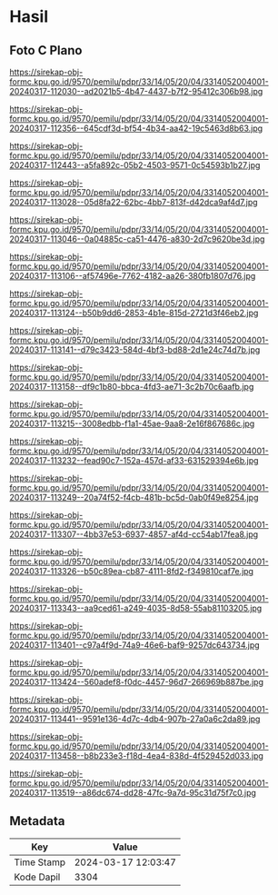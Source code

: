 # Hasil

## Foto C Plano

https://sirekap-obj-formc.kpu.go.id/9570/pemilu/pdpr/33/14/05/20/04/3314052004001-20240317-112030--ad2021b5-4b47-4437-b7f2-95412c306b98.jpg

https://sirekap-obj-formc.kpu.go.id/9570/pemilu/pdpr/33/14/05/20/04/3314052004001-20240317-112356--645cdf3d-bf54-4b34-aa42-19c5463d8b63.jpg

https://sirekap-obj-formc.kpu.go.id/9570/pemilu/pdpr/33/14/05/20/04/3314052004001-20240317-112443--a5fa892c-05b2-4503-9571-0c54593b1b27.jpg

https://sirekap-obj-formc.kpu.go.id/9570/pemilu/pdpr/33/14/05/20/04/3314052004001-20240317-113028--05d8fa22-62bc-4bb7-813f-d42dca9af4d7.jpg

https://sirekap-obj-formc.kpu.go.id/9570/pemilu/pdpr/33/14/05/20/04/3314052004001-20240317-113046--0a04885c-ca51-4476-a830-2d7c9620be3d.jpg

https://sirekap-obj-formc.kpu.go.id/9570/pemilu/pdpr/33/14/05/20/04/3314052004001-20240317-113106--af57496e-7762-4182-aa26-380fb1807d76.jpg

https://sirekap-obj-formc.kpu.go.id/9570/pemilu/pdpr/33/14/05/20/04/3314052004001-20240317-113124--b50b9dd6-2853-4b1e-815d-2721d3f46eb2.jpg

https://sirekap-obj-formc.kpu.go.id/9570/pemilu/pdpr/33/14/05/20/04/3314052004001-20240317-113141--d79c3423-584d-4bf3-bd88-2d1e24c74d7b.jpg

https://sirekap-obj-formc.kpu.go.id/9570/pemilu/pdpr/33/14/05/20/04/3314052004001-20240317-113158--df9c1b80-bbca-4fd3-ae71-3c2b70c6aafb.jpg

https://sirekap-obj-formc.kpu.go.id/9570/pemilu/pdpr/33/14/05/20/04/3314052004001-20240317-113215--3008edbb-f1a1-45ae-9aa8-2e16f867686c.jpg

https://sirekap-obj-formc.kpu.go.id/9570/pemilu/pdpr/33/14/05/20/04/3314052004001-20240317-113232--fead90c7-152a-457d-af33-631529394e6b.jpg

https://sirekap-obj-formc.kpu.go.id/9570/pemilu/pdpr/33/14/05/20/04/3314052004001-20240317-113249--20a74f52-f4cb-481b-bc5d-0ab0f49e8254.jpg

https://sirekap-obj-formc.kpu.go.id/9570/pemilu/pdpr/33/14/05/20/04/3314052004001-20240317-113307--4bb37e53-6937-4857-af4d-cc54ab17fea8.jpg

https://sirekap-obj-formc.kpu.go.id/9570/pemilu/pdpr/33/14/05/20/04/3314052004001-20240317-113326--b50c89ea-cb87-4111-8fd2-f349810caf7e.jpg

https://sirekap-obj-formc.kpu.go.id/9570/pemilu/pdpr/33/14/05/20/04/3314052004001-20240317-113343--aa9ced61-a249-4035-8d58-55ab81103205.jpg

https://sirekap-obj-formc.kpu.go.id/9570/pemilu/pdpr/33/14/05/20/04/3314052004001-20240317-113401--c97a4f9d-74a9-46e6-baf9-9257dc643734.jpg

https://sirekap-obj-formc.kpu.go.id/9570/pemilu/pdpr/33/14/05/20/04/3314052004001-20240317-113424--560adef8-f0dc-4457-96d7-266969b887be.jpg

https://sirekap-obj-formc.kpu.go.id/9570/pemilu/pdpr/33/14/05/20/04/3314052004001-20240317-113441--9591e136-4d7c-4db4-907b-27a0a6c2da89.jpg

https://sirekap-obj-formc.kpu.go.id/9570/pemilu/pdpr/33/14/05/20/04/3314052004001-20240317-113458--b8b233e3-f18d-4ea4-838d-4f529452d033.jpg

https://sirekap-obj-formc.kpu.go.id/9570/pemilu/pdpr/33/14/05/20/04/3314052004001-20240317-113519--a86dc674-dd28-47fc-9a7d-95c31d75f7c0.jpg


## Metadata

| Key        | Value               |
| ---------- | ------------------- |
| Time Stamp | 2024-03-17 12:03:47 |
| Kode Dapil | 3304                |



